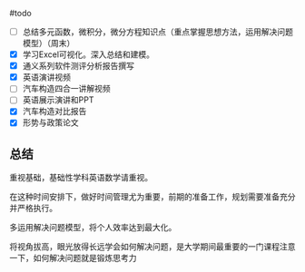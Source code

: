 #todo
- [ ] 总结多元函数，微积分，微分方程知识点（重点掌握思想方法，运用解决问题模型）（周末）
- [x]  学习Excel可视化。深入总结和建模。
- [x] 通义系列软件测评分析报告撰写
- [x] 英语演讲视频
- [ ] 汽车构造四合一讲解视频
- [ ] 英语展示演讲和PPT
- [x] 汽车构造对比报告
- [x] 形势与政策论文

## 总结

重视基础，基础性学科英语数学请重视。

 在这种时间安排下，做好时间管理尤为重要，前期的准备工作，规划需要准备充分并严格执行。
 
多运用解决问题模型，将个人效率达到最大化。

将视角拔高，眼光放得长远学会如何解决问题，是大学期间最重要的一门课程注意一下，如何解决问题就是锻炼思考力

